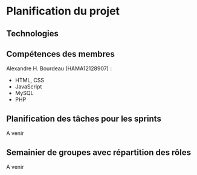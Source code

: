 # Planification du projet

## Technologies


## Compétences des membres

Alexandre H. Bourdeau (HAMA12128907) :

- HTML, CSS
- JavaScript
- MySQL
- PHP

## Planification des tâches pour les sprints

A venir

## Semainier de groupes avec répartition des rôles

A venir
